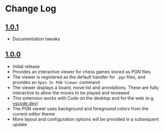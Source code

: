 # Change Log

## [1.0.1]

- Documentation tweaks

## [1.0.0]

- Initial release
- Provides an interactive viewer for chess games stored as PGN files
- The viewer is registered as the default handler for `.pgn` files, and provides an `Open In PGN Viewer` command
- The viewer displays a board, move list and annotations. These are fully interactive to allow the moves to be played and reviewed
- This extension works with Code on the desktop and for the web (e.g. [vscode.dev](https://vscode.dev))
- The PGN viewer uses background and foreground colors from the current editor theme
- More layout and configuration options will be provided in a subsequent update

[1.0.1]: https://github.com/Motivesoft/vscode-pgn-viewer/releases/tag/v1.0.1
[1.0.0]: https://github.com/Motivesoft/vscode-pgn-viewer/releases/tag/v1.0.0

